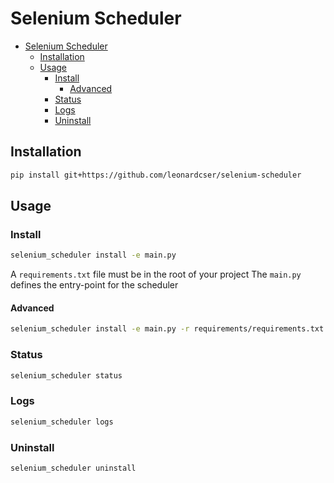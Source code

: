 # Selenium Scheduler

- [Selenium Scheduler](#selenium-scheduler)
  - [Installation](#installation)
  - [Usage](#usage)
    - [Install](#install)
      - [Advanced](#advanced)
    - [Status](#status)
    - [Logs](#logs)
    - [Uninstall](#uninstall)

## Installation

```sh
pip install git+https://github.com/leonardcser/selenium-scheduler
```

## Usage

### Install

```sh
selenium_scheduler install -e main.py
```

A `requirements.txt` file must be in the root of your project
The `main.py` defines the entry-point for the scheduler

#### Advanced

```sh
selenium_scheduler install -e main.py -r requirements/requirements.txt -m "module1,module2" -env .env
```

### Status

```sh
selenium_scheduler status
```

### Logs

```sh
selenium_scheduler logs
```

### Uninstall

```sh
selenium_scheduler uninstall
```
